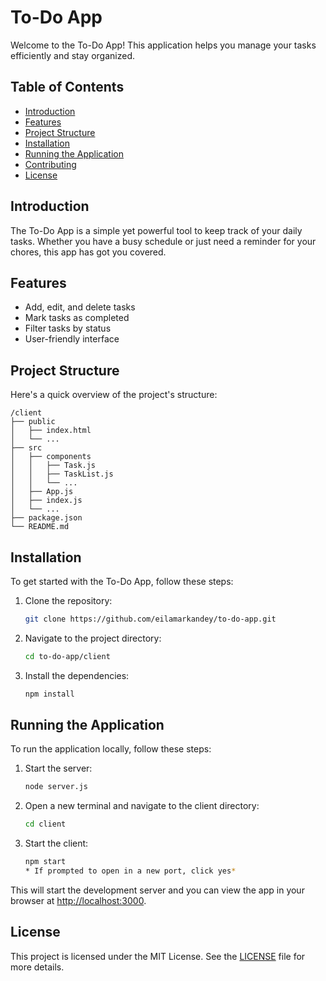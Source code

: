 # To-Do App

Welcome to the To-Do App! This application helps you manage your tasks efficiently and stay organized.

## Table of Contents
- [Introduction](#introduction)
- [Features](#features)
- [Project Structure](#project-structure)
- [Installation](#installation)
- [Running the Application](#running-the-application)
- [Contributing](#contributing)
- [License](#license)

## Introduction
The To-Do App is a simple yet powerful tool to keep track of your daily tasks. Whether you have a busy schedule or just need a reminder for your chores, this app has got you covered.

## Features
- Add, edit, and delete tasks
- Mark tasks as completed
- Filter tasks by status
- User-friendly interface

## Project Structure
Here's a quick overview of the project's structure:

```
/client
├── public
│   ├── index.html
│   └── ...
├── src
│   ├── components
│   │   ├── Task.js
│   │   ├── TaskList.js
│   │   └── ...
│   ├── App.js
│   ├── index.js
│   └── ...
├── package.json
└── README.md
```

## Installation
To get started with the To-Do App, follow these steps:

1. Clone the repository:
    ```bash
    git clone https://github.com/eilamarkandey/to-do-app.git
    ```
2. Navigate to the project directory:
    ```bash
    cd to-do-app/client
    ```
3. Install the dependencies:
    ```bash
    npm install
    ```

## Running the Application
To run the application locally, follow these steps:

1. Start the server:
    ```bash
    node server.js
    ```
2. Open a new terminal and navigate to the client directory:
    ```bash
    cd client
    ```
3. Start the client:
    ```bash
    npm start
    * If prompted to open in a new port, click yes*
    ```
This will start the development server and you can view the app in your browser at [http://localhost:3000](http://localhost:3000).

## License
This project is licensed under the MIT License. See the [LICENSE](LICENSE) file for more details.
